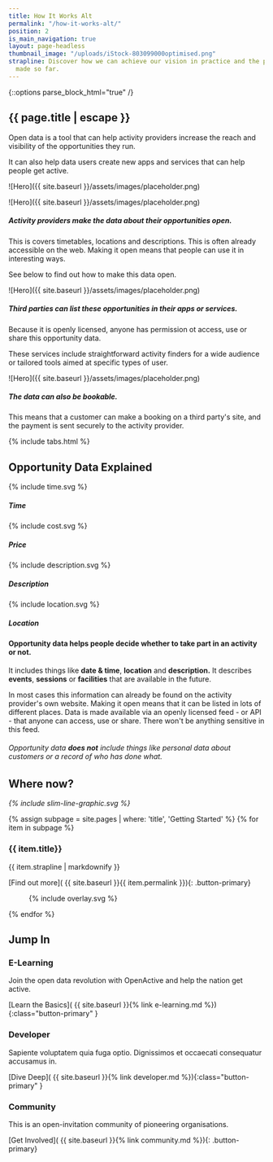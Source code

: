 ```yaml
---
title: How It Works Alt
permalink: "/how-it-works-alt/"
position: 2
is_main_navigation: true
layout: page-headless
thumbnail_image: "/uploads/iStock-803099000optimised.png"
strapline: Discover how we can achieve our vision in practice and the progress we’ve
  made so far.
---
```


{::options parse_block_html="true" /}

<!--  ---------------->
<!-- HERO BLOCK -->
<!--  ---------------->
<article class="hero--simple">
<div class="two">

<h1>{{ page.title | escape }}</h1>

Open data is a tool that can help activity providers increase the reach and visibility of the opportunities they run.

It can also help data users create new apps and services that can help people get active.

</div>
<div class="two">


![Hero]({{ site.baseurl }}/assets/images/placeholder.png)

</div>
</article>



<article>
<div class="three">
![Hero]({{ site.baseurl }}/assets/images/placeholder.png)

##### Activity providers make the data about their opportunities open.

This is covers timetables, locations and descriptions. This is often already accessible on the web. Making it open means that people can use it in interesting ways.

See below to find out how to make this data open.

</div>
<div class="three">
![Hero]({{ site.baseurl }}/assets/images/placeholder.png)

##### Third parties can list these opportunities in their apps or services.

Because it is openly licensed, anyone has permission ot access, use or share this opportunity data.

These services include straightforward activity finders for a wide audience or tailored tools aimed at specific types of user.

</div>
<div class="three">
![Hero]({{ site.baseurl }}/assets/images/placeholder.png)

##### The data can also be bookable.

This means that a customer can make a booking on a third party's site, and the payment is sent securely to the activity provider.

</div>
</article>


<!--  ---------------->
<!-- TABS -->
<!--  ---------------->
{% include tabs.html %}


<!--  ---------------->
<!-- WHAT IS OPPORTUNITY DATA -->
<!--  ---------------->
<article markdown="0" class="opportunity-data title-row">
<h2 class="sub-heading-two">Opportunity Data Explained</h2>
<div class="four">{% include time.svg %}
<h5>Time</h5>
</div>
<div class="four">{% include cost.svg %}
<h5>Price</h5>
</div>
<div class="four">{% include description.svg %}
<h5>Description</h5>
</div>
<div class="four">{% include location.svg %}
<h5>Location</h5>
</div>
</article>

<article>
<div class="one">

#### Opportunity data helps people decide whether to take part in an activity or not.
It includes things like **date & time**, **location** and **description.** It describes **events**, **sessions** or **facilities** that are available in the future.

In most cases this information can already be found on the activity provider's own website. Making it open means that it can be listed in lots of different places. Data is made available via an openly licensed feed - or API - that anyone can access, use or share. There won't be anything sensitive in this feed.

###### Opportunity data **does not** include things like personal data about customers or a record of who has done what.

</div>
</article>


<!--  ---------------->
<!-- GETTING STARTED CALL TO ACTION -->
<!--  ---------------->
<article markdown="0" class="call_to_action--full-width">
<h2 class="sub-heading-two">Where now?</h2>
<i class="line-graphic">{% include slim-line-graphic.svg %}</i>

<div markdown="1" class="one">


{% assign subpage = site.pages | where: 'title', 'Getting Started' %}
{% for item in subpage %}
### {{ item.title}}
{{ item.strapline | markdownify }}

[Find out more]( {{ site.baseurl }}{{ item.permalink }}){: .button-primary}

</div>
<figure>
<div class="mask">{% include overlay.svg %}</div>
<div class="image" style="background: url({{ site.baseurl }}{{ item.thumbnail_image }})center center / cover no-repeat;"></div>
</figure>
{% endfor %}



</article>

<!--  ---------------->
<!-- LEARN/DEVELOP CALL TO ACTION -->
<!--  ---------------->
<article class="call_to_action title-row ">
<h2 class="sub-heading-two">Jump In</h2>
<div class="subgrid">
<div class="three">

### E-Learning
Join the open data revolution with OpenActive and help the nation get active.

[Learn the Basics]( {{ site.baseurl }}{% link e-learning.md %}){:class="button-primary" }

</div>
<div class="three">

### Developer
Sapiente voluptatem quia fuga optio. Dignissimos et occaecati consequatur accusamus in.

[Dive Deep]( {{ site.baseurl }}{% link developer.md %}){:class="button-primary" }

</div>
<div class="three">

### Community
This is an open-invitation community of pioneering organisations.

[Get Involved]( {{ site.baseurl }}{% link community.md %}){: .button-primary}

</div>
</div>
</article>

